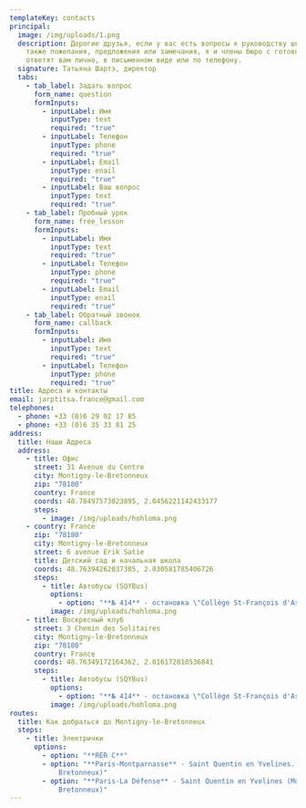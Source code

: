 ```yaml
---
templateKey: contacts
principal:
  image: /img/uploads/1.png
  description: Дорогие друзья, если у вас есть вопросы к руководству школы, а
    также пожелания, предложения или замечания, я и члены бюро с готовностью
    ответят вам лично, в письменном виде или по телефону.
  signature: Татьяна Шартэ, директор
  tabs:
    - tab_label: Задать вопрос
      form_name: question
      formInputs:
        - inputLabel: Имя
          inputType: text
          required: "true"
        - inputLabel: Телефон
          inputType: phone
          required: "true"
        - inputLabel: Email
          inputType: enail
          required: "true"
        - inputLabel: Ваш вопрос
          inputType: text
          required: "true"
    - tab_label: Пробный урок
      form_name: free_lesson
      formInputs:
        - inputLabel: Имя
          inputType: text
          required: "true"
        - inputLabel: Телефон
          inputType: phone
          required: "true"
        - inputLabel: Email
          inputType: enail
          required: "true"
    - tab_label: Обратный звонок
      form_name: callback
      formInputs:
        - inputLabel: Имя
          inputType: text
          required: "true"
        - inputLabel: Телефон
          inputType: phone
          required: "true"
title: Адреса и контакты
email: jarptitsa.france@gmail.com
telephones:
  - phone: +33 (0)6 29 02 17 85
  - phone: +33 (0)6 35 33 81 25
address:
  title: Наши Адреса
  address:
    - title: Офис
      street: 31 Avenue du Centre
      city: Montigny-le-Bretonneux
      zip: "78180"
      country: France
      coords: 48.78497573023895, 2.0456221142433177
      steps:
        - image: /img/uploads/hohloma.png
    - country: France
      zip: "78180"
      city: Montigny-le-Bretonneux
      street: 6 avenue Erik Satie
      title: Детский сад и начальная школа
      coords: 48.76394262037385, 2.030581785406726
      steps:
        - title: Автобусы (SQYBus)
          options:
            - option: "**№ 414** - остановка \"Collège St-François d'Assise\""
          image: /img/uploads/hohloma.png
    - title: Воскресный клуб
      street: 3 Chemin des Solitaires
      city: Montigny-le-Bretonneux
      zip: "78180"
      country: France
      coords: 48.76349172164362, 2.016172810536841
      steps:
        - title: Автобусы (SQYBus)
          options:
            - option: "**№ 414** - остановка \"Collège St-François d'Assise\""
          image: /img/uploads/hohloma.png
routes:
  title: Как добраться до Montigny-le-Bretonneux
  steps:
    - title: Электрички
      options:
        - option: "**RER C**"
        - option: "**Paris-Montparnasse** - Saint Quentin en Yvelines. (Montigny le
            Bretonneux)"
        - option: "**Paris-La Défense** - Saint Quentin en Yvelines (Montigny le
            Bretonneux)"
---
```

